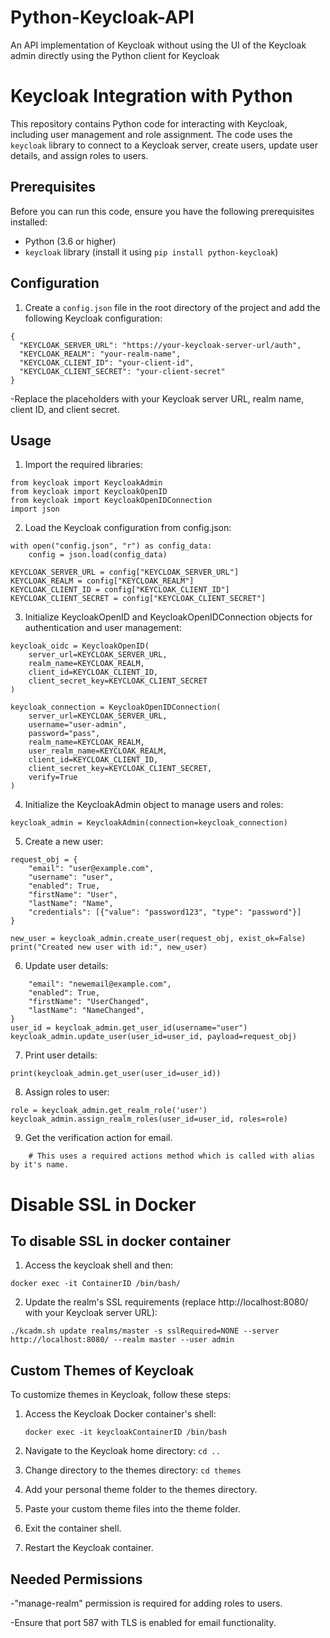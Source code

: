 # Python-Keycloak-API
An API implementation of Keycloak without using the UI of the Keycloak admin directly using the Python client for Keycloak


# Keycloak Integration with Python

This repository contains Python code for interacting with Keycloak, including user management and role assignment. The code uses the `keycloak` library to connect to a Keycloak server, create users, update user details, and assign roles to users.

## Prerequisites

Before you can run this code, ensure you have the following prerequisites installed:

- Python (3.6 or higher)
- `keycloak` library (install it using `pip install python-keycloak`)

## Configuration

1. Create a `config.json` file in the root directory of the project and add the following Keycloak configuration:

```
{
  "KEYCLOAK_SERVER_URL": "https://your-keycloak-server-url/auth",
  "KEYCLOAK_REALM": "your-realm-name",
  "KEYCLOAK_CLIENT_ID": "your-client-id",
  "KEYCLOAK_CLIENT_SECRET": "your-client-secret"
}
```
-Replace the placeholders with your Keycloak server URL, realm name, client ID, and client secret.
## Usage

1. Import the required libraries:

```
from keycloak import KeycloakAdmin
from keycloak import KeycloakOpenID
from keycloak import KeycloakOpenIDConnection
import json

```

2. Load the Keycloak configuration from config.json:
```
with open("config.json", "r") as config_data:
    config = json.load(config_data)

KEYCLOAK_SERVER_URL = config["KEYCLOAK_SERVER_URL"]
KEYCLOAK_REALM = config["KEYCLOAK_REALM"]
KEYCLOAK_CLIENT_ID = config["KEYCLOAK_CLIENT_ID"]
KEYCLOAK_CLIENT_SECRET = config["KEYCLOAK_CLIENT_SECRET"]

```
3. Initialize KeycloakOpenID and KeycloakOpenIDConnection objects for authentication and user management:
```
keycloak_oidc = KeycloakOpenID(
    server_url=KEYCLOAK_SERVER_URL,
    realm_name=KEYCLOAK_REALM,
    client_id=KEYCLOAK_CLIENT_ID,
    client_secret_key=KEYCLOAK_CLIENT_SECRET
)

keycloak_connection = KeycloakOpenIDConnection(
    server_url=KEYCLOAK_SERVER_URL,
    username="user-admin",
    password="pass",
    realm_name=KEYCLOAK_REALM,
    user_realm_name=KEYCLOAK_REALM,
    client_id=KEYCLOAK_CLIENT_ID,
    client_secret_key=KEYCLOAK_CLIENT_SECRET,
    verify=True
)

```

4. Initialize the KeycloakAdmin object to manage users and roles:
```
keycloak_admin = KeycloakAdmin(connection=keycloak_connection)

```

5. Create a new user:
```
request_obj = {
    "email": "user@example.com",
    "username": "user",
    "enabled": True,
    "firstName": "User",
    "lastName": "Name",
    "credentials": [{"value": "password123", "type": "password"}]
}

new_user = keycloak_admin.create_user(request_obj, exist_ok=False)
print("Created new user with id:", new_user)

```
6. Update user details:
```request_obj = {
    "email": "newemail@example.com",
    "enabled": True,
    "firstName": "UserChanged",
    "lastName": "NameChanged",
}
user_id = keycloak_admin.get_user_id(username="user")
keycloak_admin.update_user(user_id=user_id, payload=request_obj)
```
7. Print user details:
```
print(keycloak_admin.get_user(user_id=user_id))
```
8. Assign roles to user:
```# Get a realm role (you need 'manage-realm' permission)
role = keycloak_admin.get_realm_role('user')
keycloak_admin.assign_realm_roles(user_id=user_id, roles=role)
```
9. Get the verification action for email.
```verification_action = keycloak_admin.get_required_action_by_alias('VERIFY_EMAIL') 
    # This uses a required actions method which is called with alias by it's name.
```
# Disable SSL in Docker 

## To disable SSL in docker container 
1. Access the keycloak shell and then:
```
docker exec -it ContainerID /bin/bash/

```
2. Update the realm's SSL requirements (replace http://localhost:8080/ with your Keycloak server URL):

```
./kcadm.sh update realms/master -s sslRequired=NONE --server http://localhost:8080/ --realm master --user admin
```
## Custom Themes of Keycloak

To customize themes in Keycloak, follow these steps:

1. Access the Keycloak Docker container's shell:

   ```docker exec -it keycloakContainerID /bin/bash```
2. Navigate to the Keycloak home directory:
 ```cd ..```

3. Change directory to the themes directory:
```cd themes```
4. Add your personal theme folder to the themes directory.

5. Paste your custom theme files into the theme folder.

6. Exit the container shell.

7.  Restart the Keycloak container.

## Needed Permissions
-"manage-realm" permission is required for adding roles to users.

-Ensure that port 587 with TLS is enabled for email functionality.
